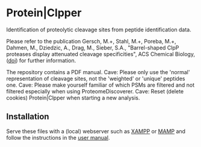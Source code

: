 # Protein|Clpper
Identification of proteolytic cleavage sites from peptide identification data.

Please refer to the publication Gersch, M.+, Stahl, M.+, Poreba, M.+, Dahmen, M., Dziedzic, A., Drag, M., Sieber, S.A., "Barrel-shaped ClpP proteases display attenuated cleavage specificities", 
ACS Chemical Biology, (<a href="http://dx.doi.org/10.1021/acschembio.5b00757">doi</a>) for further information.

The repository contains a PDF manual.
Cave: Please only use the 'normal' representation of cleavage sites, not the 'weighted' or 'unique' peptides one.
Cave: Please make yourself familiar of which PSMs are filtered and not filtered especially when using ProteomeDiscoverer.
Cave: Reset (delete cookies) Protein|Clpper when starting a new analysis.

## Installation
Serve these files with a (local) webserver such as [XAMPP](https://www.apachefriends.org/de/index.html) or [MAMP](https://www.mamp.info/de/) and follow the instructions in the [user manual](https://www.department.ch.tum.de/fileadmin/w00bzu/oc2/Bioinformatics/ProteinClpper_User_guide_v1.1.pdf).
